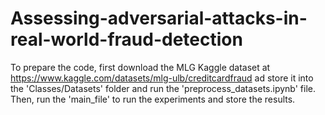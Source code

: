# Assessing-adversarial-attacks-in-real-world-fraud-detection

To prepare the code, first download the MLG Kaggle dataset at https://www.kaggle.com/datasets/mlg-ulb/creditcardfraud ad store it into the 'Classes/Datasets' folder and run the 'preprocess_datasets.ipynb' file. 
Then, run the 'main_file' to run the experiments and store the results.
